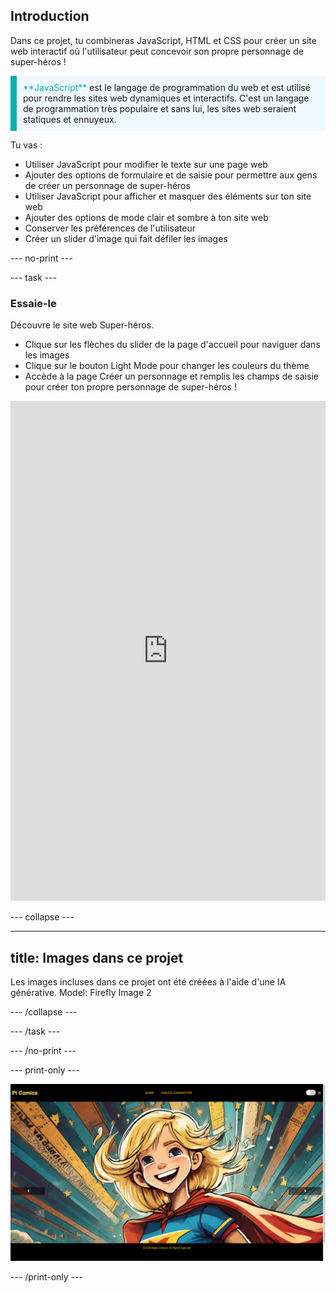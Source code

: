 ## Introduction

Dans ce projet, tu combineras JavaScript, HTML et CSS pour créer un site web interactif où l'utilisateur peut concevoir son propre personnage de super-héros !

<p style="border-left: solid; border-width:10px; border-color: #0faeb0; background-color: aliceblue; padding: 10px;">
<span style="color: #0faeb0">**JavaScript**</span> est le langage de programmation du web et est utilisé pour rendre les sites web dynamiques et interactifs. C'est un langage de programmation très populaire et sans lui, les sites web seraient statiques et ennuyeux.
</p>

Tu vas :

- Utiliser JavaScript pour modifier le texte sur une page web
- Ajouter des options de formulaire et de saisie pour permettre aux gens de créer un personnage de super-héros
- Utiliser JavaScript pour afficher et masquer des éléments sur ton site web
- Ajouter des options de mode clair et sombre à ton site web
- Conserver les préférences de l'utilisateur
- Créer un slider d'image qui fait défiler les images

--- no-print ---

--- task ---

### Essaie-le

<div style="display: flex; flex-wrap: wrap">
<div style="flex-basis: 175px; flex-grow: 1">  
Découvre le site web Super-héros. 

- Clique sur les flèches du slider de la page d'accueil pour naviguer dans les images
- Clique sur le bouton Light Mode pour changer les couleurs du thème
- Accède à la page Créer un personnage et remplis les champs de saisie pour créer ton propre personnage de super-héros !

<iframe src="https://editor.raspberrypi.org/fr-FR/embed/viewer/comic-character-complete" width="100%" height="800" frameborder="0" marginwidth="0" marginheight="0" allowfullscreen> </iframe>
</div>
</div>

--- collapse ---

---
title: Images dans ce projet
---

Les images incluses dans ce projet ont été créées à l'aide d'une IA générative. Model: Firefly Image 2

--- /collapse ---

--- /task ---

--- /no-print ---

--- print-only ---

![Projet terminé](images/comic-character.png)

--- /print-only ---
